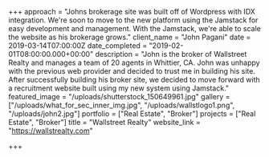 +++
approach = "Johns brokerage site was built off of Wordpress with IDX integration. We're soon to move to the new platform using the Jamstack for easy development and management. With the Jamstack, we're able to scale the website as his brokerage grows."
client_name = "John Pagani"
date = 2019-03-14T07:00:00Z
date_completed = "2019-02-01T08:00:00.000+00:00"
description = "John is the broker of Wallstreet Realty and manages a team of 20 agents in Whittier, CA. John was unhappy with the previous web provider and decided to trust me in building his site. After successfully building his broker site, we decided to move forward with a recruitment website built using my new system using Jamstack."
featured_image = "/uploads/shutterstock_150649961.jpg"
gallery = ["/uploads/what_for_sec_inner_img.jpg", "/uploads/wallstlogo1.png", "/uploads/john2.jpg"]
portfolio = ["Real Estate", "Broker"]
projects = ["Real Estate", "Broker"]
title = "Wallstreet Realty"
website_link = "https://wallstrealty.com"

+++
